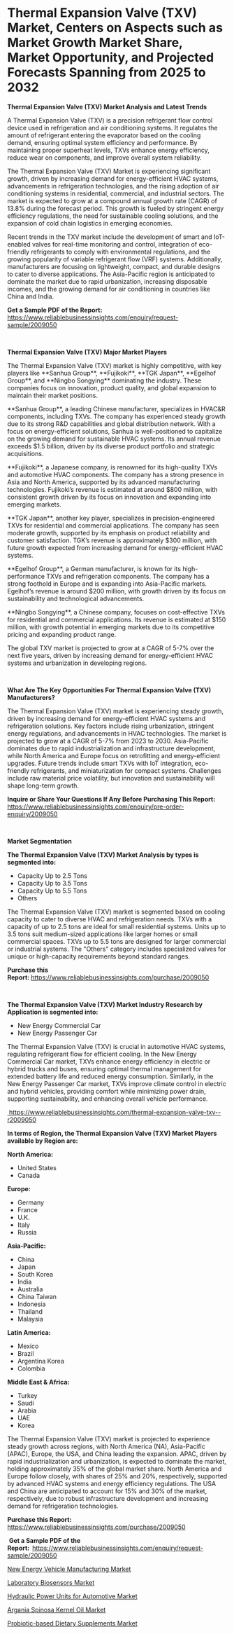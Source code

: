 <p><h1>Thermal Expansion Valve (TXV) Market, Centers on Aspects such as Market Growth Market Share, Market Opportunity, and Projected Forecasts Spanning from 2025 to 2032</h1></p><p><strong>Thermal Expansion Valve (TXV) Market Analysis and Latest Trends</strong></p>
<p><p>A Thermal Expansion Valve (TXV) is a precision refrigerant flow control device used in refrigeration and air conditioning systems. It regulates the amount of refrigerant entering the evaporator based on the cooling demand, ensuring optimal system efficiency and performance. By maintaining proper superheat levels, TXVs enhance energy efficiency, reduce wear on components, and improve overall system reliability.</p><p>The Thermal Expansion Valve (TXV) Market is experiencing significant growth, driven by increasing demand for energy-efficient HVAC systems, advancements in refrigeration technologies, and the rising adoption of air conditioning systems in residential, commercial, and industrial sectors. The market is expected to grow at a compound annual growth rate (CAGR) of 13.8% during the forecast period. This growth is fueled by stringent energy efficiency regulations, the need for sustainable cooling solutions, and the expansion of cold chain logistics in emerging economies.</p><p>Recent trends in the TXV market include the development of smart and IoT-enabled valves for real-time monitoring and control, integration of eco-friendly refrigerants to comply with environmental regulations, and the growing popularity of variable refrigerant flow (VRF) systems. Additionally, manufacturers are focusing on lightweight, compact, and durable designs to cater to diverse applications. The Asia-Pacific region is anticipated to dominate the market due to rapid urbanization, increasing disposable incomes, and the growing demand for air conditioning in countries like China and India.</p></p>
<p><strong>Get a Sample PDF of the Report:&nbsp;</strong> <a href="https://www.reliablebusinessinsights.com/enquiry/request-sample/2009050?utm_campaign=1091&utm_medium=2&utm_source=Github&utm_content=ia&utm_term=24012025&utm_id=thermal-expansion-valve-txv">https://www.reliablebusinessinsights.com/enquiry/request-sample/2009050</a></p>
<p>&nbsp;</p>
<p><strong>Thermal Expansion Valve (TXV) Major Market Players</strong></p>
<p><p>The Thermal Expansion Valve (TXV) market is highly competitive, with key players like **Sanhua Group**, **Fujikoki**, **TGK Japan**, **Egelhof Group**, and **Ningbo Songying** dominating the industry. These companies focus on innovation, product quality, and global expansion to maintain their market positions.</p><p>**Sanhua Group**, a leading Chinese manufacturer, specializes in HVAC&R components, including TXVs. The company has experienced steady growth due to its strong R&D capabilities and global distribution network. With a focus on energy-efficient solutions, Sanhua is well-positioned to capitalize on the growing demand for sustainable HVAC systems. Its annual revenue exceeds $1.5 billion, driven by its diverse product portfolio and strategic acquisitions.</p><p>**Fujikoki**, a Japanese company, is renowned for its high-quality TXVs and automotive HVAC components. The company has a strong presence in Asia and North America, supported by its advanced manufacturing technologies. Fujikoki’s revenue is estimated at around $800 million, with consistent growth driven by its focus on innovation and expanding into emerging markets.</p><p>**TGK Japan**, another key player, specializes in precision-engineered TXVs for residential and commercial applications. The company has seen moderate growth, supported by its emphasis on product reliability and customer satisfaction. TGK’s revenue is approximately $300 million, with future growth expected from increasing demand for energy-efficient HVAC systems.</p><p>**Egelhof Group**, a German manufacturer, is known for its high-performance TXVs and refrigeration components. The company has a strong foothold in Europe and is expanding into Asia-Pacific markets. Egelhof’s revenue is around $200 million, with growth driven by its focus on sustainability and technological advancements.</p><p>**Ningbo Songying**, a Chinese company, focuses on cost-effective TXVs for residential and commercial applications. Its revenue is estimated at $150 million, with growth potential in emerging markets due to its competitive pricing and expanding product range.</p><p>The global TXV market is projected to grow at a CAGR of 5-7% over the next five years, driven by increasing demand for energy-efficient HVAC systems and urbanization in developing regions.</p></p>
<p>&nbsp;</p>
<p><strong>What Are The Key Opportunities For Thermal Expansion Valve (TXV) Manufacturers?</strong></p>
<p><p>The Thermal Expansion Valve (TXV) market is experiencing steady growth, driven by increasing demand for energy-efficient HVAC systems and refrigeration solutions. Key factors include rising urbanization, stringent energy regulations, and advancements in HVAC technologies. The market is projected to grow at a CAGR of 5-7% from 2023 to 2030. Asia-Pacific dominates due to rapid industrialization and infrastructure development, while North America and Europe focus on retrofitting and energy-efficient upgrades. Future trends include smart TXVs with IoT integration, eco-friendly refrigerants, and miniaturization for compact systems. Challenges include raw material price volatility, but innovation and sustainability will shape long-term growth.</p></p>
<p><strong>Inquire or Share Your Questions If Any Before Purchasing This Report:</strong> <a href="https://www.reliablebusinessinsights.com/enquiry/pre-order-enquiry/2009050?utm_campaign=1091&utm_medium=2&utm_source=Github&utm_content=ia&utm_term=24012025&utm_id=thermal-expansion-valve-txv">https://www.reliablebusinessinsights.com/enquiry/pre-order-enquiry/2009050</a></p>
<p>&nbsp;</p>
<p><strong>Market Segmentation</strong></p>
<p><strong>The Thermal Expansion Valve (TXV) Market Analysis by types is segmented into:</strong></p>
<p><ul><li>Capacity Up to 2.5 Tons</li><li>Capacity Up to 3.5 Tons</li><li>Capacity Up to 5.5 Tons</li><li>Others</li></ul></p>
<p><p>The Thermal Expansion Valve (TXV) market is segmented based on cooling capacity to cater to diverse HVAC and refrigeration needs. TXVs with a capacity of up to 2.5 tons are ideal for small residential systems. Units up to 3.5 tons suit medium-sized applications like larger homes or small commercial spaces. TXVs up to 5.5 tons are designed for larger commercial or industrial systems. The "Others" category includes specialized valves for unique or high-capacity requirements beyond standard ranges.</p></p>
<p><strong>Purchase this Report:&nbsp;</strong><a href="https://www.reliablebusinessinsights.com/purchase/2009050?utm_campaign=1091&utm_medium=2&utm_source=Github&utm_content=ia&utm_term=24012025&utm_id=thermal-expansion-valve-txv">https://www.reliablebusinessinsights.com/purchase/2009050</a></p>
<p>&nbsp;</p>
<p><strong>The Thermal Expansion Valve (TXV) Market Industry Research by Application is segmented into:</strong></p>
<p><ul><li>New Energy Commercial Car</li><li>New Energy Passenger Car</li></ul></p>
<p><p>The Thermal Expansion Valve (TXV) is crucial in automotive HVAC systems, regulating refrigerant flow for efficient cooling. In the New Energy Commercial Car market, TXVs enhance energy efficiency in electric or hybrid trucks and buses, ensuring optimal thermal management for extended battery life and reduced energy consumption. Similarly, in the New Energy Passenger Car market, TXVs improve climate control in electric and hybrid vehicles, providing comfort while minimizing power drain, supporting sustainability, and enhancing overall vehicle performance.</p></p>
<p><a href="https://www.reliablebusinessinsights.com/thermal-expansion-valve-txv--r2009050?utm_campaign=1091&utm_medium=2&utm_source=Github&utm_content=ia&utm_term=24012025&utm_id=thermal-expansion-valve-txv">&nbsp;https://www.reliablebusinessinsights.com/thermal-expansion-valve-txv--r2009050</a></p>
<p><strong>In terms of Region, the Thermal Expansion Valve (TXV) Market Players available by Region are:</strong></p>
<p>
    <p> <strong> North America: </strong>
        <ul>
            <li>United States</li>
            <li>Canada</li>
        </ul>
        </p> 
    <p> <strong> Europe: </strong>
        <ul>
            <li>Germany</li>
            <li>France</li>
            <li>U.K.</li>
            <li>Italy</li>
            <li>Russia</li>
        </ul>
        </p> 
    <p> <strong> Asia-Pacific: </strong>
        <ul>
            <li>China</li>
            <li>Japan</li>
            <li>South Korea</li>
            <li>India</li>
            <li>Australia</li>
            <li>China Taiwan</li>
            <li>Indonesia</li>
            <li>Thailand</li>
            <li>Malaysia</li>
        </ul>
        </p> 
    <p> <strong> Latin America: </strong>
        <ul>
            <li>Mexico</li>
            <li>Brazil</li>
            <li>Argentina Korea</li>
            <li>Colombia</li>
        </ul>
        </p> 
    <p> <strong> Middle East & Africa: </strong>
        <ul>
            <li>Turkey</li>
            <li>Saudi</li>
            <li>Arabia</li>
            <li>UAE</li>
            <li>Korea</li>
        </ul>
    </p>
    </p>
<p><p>The Thermal Expansion Valve (TXV) market is projected to experience steady growth across regions, with North America (NA), Asia-Pacific (APAC), Europe, the USA, and China leading the expansion. APAC, driven by rapid industrialization and urbanization, is expected to dominate the market, holding approximately 35% of the global market share. North America and Europe follow closely, with shares of 25% and 20%, respectively, supported by advanced HVAC systems and energy efficiency regulations. The USA and China are anticipated to account for 15% and 30% of the market, respectively, due to robust infrastructure development and increasing demand for refrigeration technologies.</p></p>
<p><strong>Purchase this Report: </strong><a href="https://www.reliablebusinessinsights.com/purchase/2009050?utm_campaign=1091&utm_medium=2&utm_source=Github&utm_content=ia&utm_term=24012025&utm_id=thermal-expansion-valve-txv">https://www.reliablebusinessinsights.com/purchase/2009050</a></p>
<p>&nbsp;<strong>Get a Sample PDF of the Report:&nbsp;&nbsp;</strong><a href="https://www.reliablebusinessinsights.com/enquiry/request-sample/2009050?utm_campaign=1091&utm_medium=2&utm_source=Github&utm_content=ia&utm_term=24012025&utm_id=thermal-expansion-valve-txv">https://www.reliablebusinessinsights.com/enquiry/request-sample/2009050</a></p>
<p><strong></strong></p>
<p><p><a href="https://github.com/edacruz6/Market-Research-Report-List-1/blob/main/new-energy-vehicle-manufacturing-market.md?utm_campaign=1091&utm_medium=2&utm_source=Github&utm_content=ia&utm_term=24012025&utm_id=thermal-expansion-valve-txv">New Energy Vehicle Manufacturing Market</a></p><p><a href="https://www.linkedin.com/pulse/laboratory-biosensors-market-includes-complete-analysis-lux6c?utm_campaign=1091&utm_medium=2&utm_source=Github&utm_content=ia&utm_term=24012025&utm_id=thermal-expansion-valve-txv">Laboratory Biosensors Market</a></p><p><a href="https://github.com/princessbartram3/Market-Research-Report-List-1/blob/main/hydraulic-power-units-for-automotive-market.md?utm_campaign=1091&utm_medium=2&utm_source=Github&utm_content=ia&utm_term=24012025&utm_id=thermal-expansion-valve-txv">Hydraulic Power Units for Automotive Market</a></p><p><a href="https://www.linkedin.com/pulse/deep-insights-argania-spinosa-kernel-oil-market-size-q7eze?utm_campaign=1091&utm_medium=2&utm_source=Github&utm_content=ia&utm_term=24012025&utm_id=thermal-expansion-valve-txv">Argania Spinosa Kernel Oil Market</a></p><p><a href="https://www.linkedin.com/pulse/probiotic-based-dietary-supplements-industry-research-pl4se?utm_campaign=1091&utm_medium=2&utm_source=Github&utm_content=ia&utm_term=24012025&utm_id=thermal-expansion-valve-txv">Probiotic-based Dietary Supplements Market</a></p></p>